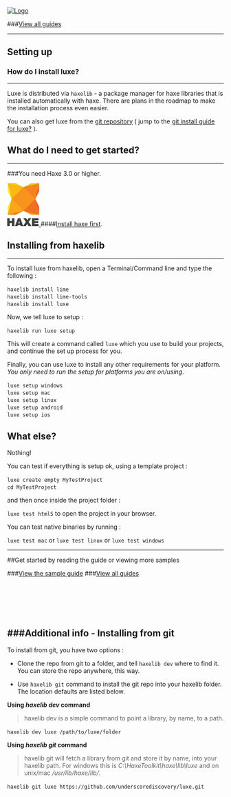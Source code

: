 
[![Logo](http://luxeengine.com/images/logo.png)](index.html)

###[View all guides](guide.html)

----

## Setting up

### How do I install luxe?
---

Luxe is distributed via `haxelib` - a package manager for haxe libraries that is installed automatically with haxe. There are plans in the roadmap to make the installation process even easier.   

You can also get luxe from the [git repository](http://github.com/underscorediscovery/luxe) ( jump to the [git install guide for luxe?](#fromgit) ).

<a name="requirements"> </a>
## What do I need to get started?
---

###You need Haxe 3.0 or higher.

[ ![haxe](images/haxe.png) ](http://haxe.org/download)
####[Install haxe first](http://haxe.org/download).

<a name="install"> </a>
## Installing from haxelib
---

To install luxe from haxelib, open a Terminal/Command line and type the following : 

`haxelib install lime`   
`haxelib install lime-tools`   
`haxelib install luxe`   

Now, we tell luxe to setup :

`haxelib run luxe setup`

This will create a command called `luxe` which you use to build your projects,   
and continue the set up process for you.

Finally, you can use luxe to install any other requirements for your platform.   
_You only need to run the setup for platforms you are on/using_.

`luxe setup windows`   
`luxe setup mac`   
`luxe setup linux`   
`luxe setup android`   
`luxe setup ios`   

## What else?

Nothing! 

You can test if everything is setup ok, using a template project :

`luxe create empty MyTestProject`   
`cd MyTestProject`   

and then once inside the project folder :   

`luxe test html5` to open the project in your browser.

You can test native binaries by running : 

`luxe test mac` or `luxe test linux` or `luxe test windows`

--- 

##Get started by reading the guide or viewing more samples

###[View the sample guide](samples.html)
###[View all guides](guide.html)

&nbsp;   
---
&nbsp;   

<a name="fromgit"> </a>
###Additional info - Installing from git
---

To install from git, you have two options :    

- Clone the repo from git to a folder, and tell `haxelib dev` where to find it. You can store the repo anywhere, this way.  

- Use `haxelib git` command to install the git repo into your haxelib folder. The location defaults are listed below.    

**Using _haxelib dev_ command**   

> haxelib dev is a simple command to point a library, by name, to a path.    

`haxelib dev luxe /path/to/luxe/folder`

**Using _haxelib git_ command**   

> haxelib git will fetch a library from git and store it by name, into your haxelib path. For windows this is _C:\HaxeToolkit\haxe\lib\luxe_ and on unix/mac _/usr/lib/haxe/lib/_.   

`haxelib git luxe https://github.com/underscorediscovery/luxe.git`

&nbsp;   
&nbsp;   
&nbsp;   

